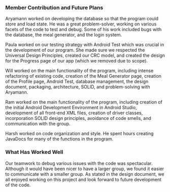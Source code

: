 ### Member Contribution and Future Plans

Aryamann worked on developing the database so that the program could store and load state. He was a great problem-solver, working on various facets of the code to test and debug. Some of his work included bugs with the database, the meal generator, and the login system. 

Paula worked on our testing strategy with Android Test which was crucial in the development of our program. She made sure we respected the Universal Design Principles, created our CRC model, and created the design for the Progress page of our app (which we removed due to scope).

Will worked on the main functionality of the program, including intense refactoring of existing code, creation of the Meal Generator page, creation of the Profile page, Android Test, database management, the design document, packaging, architecture, SOLID, and problem-solving with Aryamann.

Ram worked on the main functionality of the program, including creation of the initial Android Development Environment in Android Studio, development of all front-end XML files, creation of driver classes, incorporation SOLID design principles, avoidance of code smells, and communication with the group.

Harsh worked on code organization and style. He spent hours creating JavaDocs for many of the functions in the program.

### What Has Worked Well

Our teamwork to debug various issues with the code was spectacular. Although it would have been nicer to have a larger group, we found it easier to communicate with a smaller group. As stated in the design document, we all enjoyed working on this project and look forward to future development of the code.
